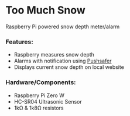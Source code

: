 # Too Much Snow

Raspberry Pi powered snow depth meter/alarm

### Features:
- Raspberry measures snow depth
- Alarms with notification using [Pushsafer](https://www.pushsafer.com/ "Pushsafer")
- Displays current snow depth on local website

### Hardware/Components:
- Raspberry Pi Zero W
- HC-SR04 Ultrasonic Sensor
- 1kΩ & 1k8Ω resistors
